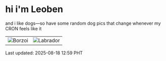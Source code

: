 # hi i'm Leoben

and i like dogs—so have some random dog pics that change whenever my CRON feels like it

|  |  |
|--------|----------|
| ![Borzoi](https://random-dog-vercel.vercel.app/api/random-borzoi?v=1755493176) | ![Labrador](https://random-dog-vercel.vercel.app/api/random-labrador?v=1755493176) |

Last updated: 2025-08-18 12:59 PHT
